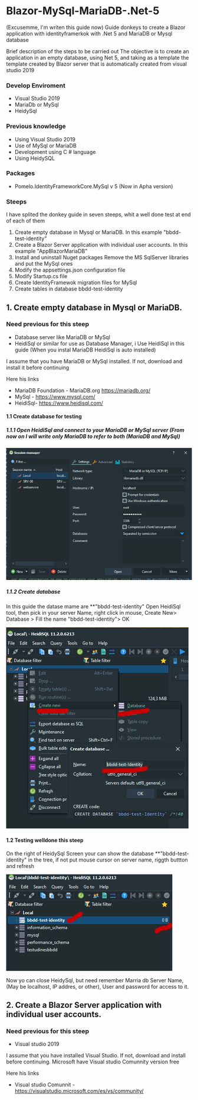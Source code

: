 # Blazor-MySql-MariaDB-.Net-5
(Excusemme, I'm writen this guide now)
Guide donkeys to create a Blazor application with identityframerkok with .Net 5 and MariaDB or Mysql database

Brief description of the steps to be carried out
The objective is to create an application in an empty database, using Net 5, and taking as a template the template created by Blazor server that is automatically created from visual studio 2019

### Develop Enviroment
- Visual Studio 2019
- MariaDb or MySql
- HeidySql


### Previous knowledge
- Using Visual Studio 2019
- Use of MySql or MariaDB
- Development using C # language
- Using HeidySQL

### Packages 
- Pomelo.IdentityFrameworkCore.MySql v 5 (Now in Apha version)

### Steeps
I have splited the donkey guide in seven steeps, whit a well done test at end of each of them 

1. Create empty database in Mysql or MariaDB.
In this example "bbdd-test-identity"
2. Create a Blazor Server application with individual user accounts.
In this example "AppBlazorMariaDB"
3. Install and uninstall Nuget packages
Remove the MS SqlServer libraries and put the MySql ones
4. Modify the appsettings.json configuration file
5. Modify Startup.cs file
6. Create IdentityFramewok migration files for MySql
7. Create tables in database bbdd-test-identity

## 1. Create empty database in Mysql or MariaDB.

### Need previous for this steep
- Database server like MariaDB or MySql
- HeidiSql or similar for use as Database Manager, i Use HeidiSql in this guide (When you instal MariaDB HeidiSql is auto installed)

I assume that you have MariaDB or MySql installed. If not, download and install it before continuing

Here his links
- MariaDB Foundation - MariaDB.org https://mariadb.org/
- MySql - https://www.mysql.com/
- HeidiSql- https://www.heidisql.com/


#### 1.1 Create database for testing

##### 1.1.1 Open HeidiSql and connect to your MariaDB or MySql server (From now on I will write only MariaDB to refer to both (MariaDB and MySql)


![HeidiSql Connec](https://github.com/vniclos/Blazor-MySql-MariaDB-.Net-5/blob/main/Images/01-MariaDBConnection.jpg?raw=true)

##### 1.1.2 Create database 
In this guide the datase mame are **"bbdd-test-identity"
Open HeidiSql tool, then pick in your server Name, right click in mouse, Create New> Database > Fill the name "bbdd-test-identity"> OK


![HeidiSql Create database](https://github.com/vniclos/Blazor-MySql-MariaDB-.Net-5/blob/main/Images/02-MariaDBCreate.jpg?raw=true)

#### 1.2 Testing welldone  this steep
On the right of HeidySql Screen your can show the database **"bbdd-test-identity" in the tree, if not put mouse cursor on server name, riggth  buttton and refresh

![HeidiSql Create database](https://github.com/vniclos/Blazor-MySql-MariaDB-.Net-5/blob/main/Images/03-MariaDBCreate.jpg)

Now yo can close HeidySql, but need remember Marria db Server Name, (May be localhost, IP addres,  or other), User and password for access to it.

## 2. Create a Blazor Server application with individual user accounts.

### Need previous for this steep
- Visual studio 2019

I assume that you have installed Visual Studio. If not, download and install  before continuing. Microsoft have  Visual studio Comunnity version free

Here his links
- Visual studio Comunnit - https://visualstudio.microsoft.com/es/vs/community/

